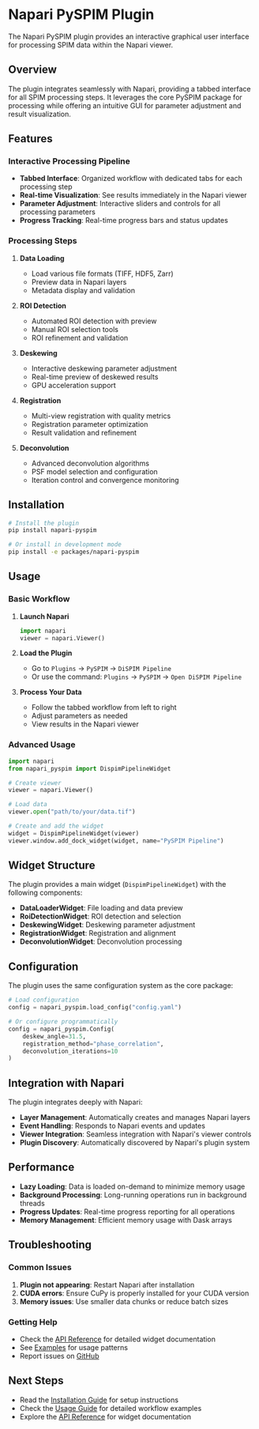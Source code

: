 # Napari PySPIM Plugin

The Napari PySPIM plugin provides an interactive graphical user interface for processing SPIM data within the Napari viewer.

## Overview

The plugin integrates seamlessly with Napari, providing a tabbed interface for all SPIM processing steps. It leverages the core PySPIM package for processing while offering an intuitive GUI for parameter adjustment and result visualization.

## Features

### Interactive Processing Pipeline
- **Tabbed Interface**: Organized workflow with dedicated tabs for each processing step
- **Real-time Visualization**: See results immediately in the Napari viewer
- **Parameter Adjustment**: Interactive sliders and controls for all processing parameters
- **Progress Tracking**: Real-time progress bars and status updates

### Processing Steps

1. **Data Loading**
   - Load various file formats (TIFF, HDF5, Zarr)
   - Preview data in Napari layers
   - Metadata display and validation

2. **ROI Detection**
   - Automated ROI detection with preview
   - Manual ROI selection tools
   - ROI refinement and validation

3. **Deskewing**
   - Interactive deskewing parameter adjustment
   - Real-time preview of deskewed results
   - GPU acceleration support

4. **Registration**
   - Multi-view registration with quality metrics
   - Registration parameter optimization
   - Result validation and refinement

5. **Deconvolution**
   - Advanced deconvolution algorithms
   - PSF model selection and configuration
   - Iteration control and convergence monitoring

## Installation

```bash
# Install the plugin
pip install napari-pyspim

# Or install in development mode
pip install -e packages/napari-pyspim
```

## Usage

### Basic Workflow

1. **Launch Napari**
   ```python
   import napari
   viewer = napari.Viewer()
   ```

2. **Load the Plugin**
   - Go to `Plugins` → `PySPIM` → `DiSPIM Pipeline`
   - Or use the command: `Plugins` → `PySPIM` → `Open DiSPIM Pipeline`

3. **Process Your Data**
   - Follow the tabbed workflow from left to right
   - Adjust parameters as needed
   - View results in the Napari viewer

### Advanced Usage

```python
import napari
from napari_pyspim import DispimPipelineWidget

# Create viewer
viewer = napari.Viewer()

# Load data
viewer.open("path/to/your/data.tif")

# Create and add the widget
widget = DispimPipelineWidget(viewer)
viewer.window.add_dock_widget(widget, name="PySPIM Pipeline")
```

## Widget Structure

The plugin provides a main widget (`DispimPipelineWidget`) with the following components:

- **DataLoaderWidget**: File loading and data preview
- **RoiDetectionWidget**: ROI detection and selection
- **DeskewingWidget**: Deskewing parameter adjustment
- **RegistrationWidget**: Registration and alignment
- **DeconvolutionWidget**: Deconvolution processing

## Configuration

The plugin uses the same configuration system as the core package:

```python
# Load configuration
config = napari_pyspim.load_config("config.yaml")

# Or configure programmatically
config = napari_pyspim.Config(
    deskew_angle=31.5,
    registration_method="phase_correlation",
    deconvolution_iterations=10
)
```

## Integration with Napari

The plugin integrates deeply with Napari:

- **Layer Management**: Automatically creates and manages Napari layers
- **Event Handling**: Responds to Napari events and updates
- **Viewer Integration**: Seamless integration with Napari's viewer controls
- **Plugin Discovery**: Automatically discovered by Napari's plugin system

## Performance

- **Lazy Loading**: Data is loaded on-demand to minimize memory usage
- **Background Processing**: Long-running operations run in background threads
- **Progress Updates**: Real-time progress reporting for all operations
- **Memory Management**: Efficient memory usage with Dask arrays

## Troubleshooting

### Common Issues

1. **Plugin not appearing**: Restart Napari after installation
2. **CUDA errors**: Ensure CuPy is properly installed for your CUDA version
3. **Memory issues**: Use smaller data chunks or reduce batch sizes

### Getting Help

- Check the [API Reference](api.md) for detailed widget documentation
- See [Examples](examples/basic-usage.md) for usage patterns
- Report issues on [GitHub](https://github.com/matt-black/pyspim/issues)

## Next Steps

- Read the [Installation Guide](installation.md) for setup instructions
- Check the [Usage Guide](usage.md) for detailed workflow examples
- Explore the [API Reference](api.md) for widget documentation 